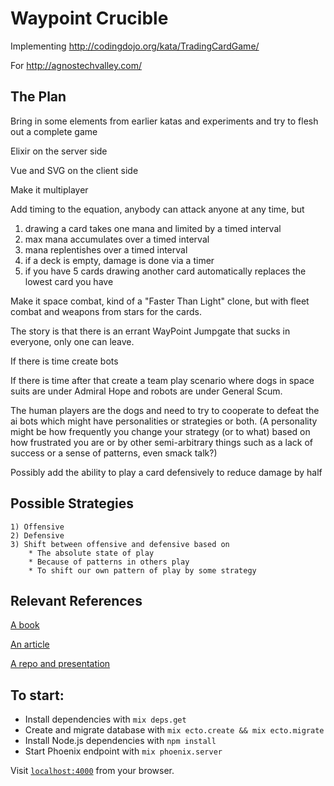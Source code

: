 # Waypoint Crucible

Implementing
http://codingdojo.org/kata/TradingCardGame/

For
http://agnostechvalley.com/

## The Plan

Bring in some elements from earlier katas and experiments and try to flesh out a complete game

Elixir on the server side

Vue and SVG on the client side

Make it multiplayer

Add timing to the equation, anybody can attack anyone at any time, but 

1) drawing a card takes one mana and limited by a timed interval
2) max mana accumulates over a timed interval
3) mana replentishes over a timed interval
4) if a deck is empty, damage is done via a timer
5) if you have 5 cards drawing another card automatically replaces the lowest card you have

Make it space combat, kind of a "Faster Than Light" clone, but with fleet combat and weapons from stars for the cards.

The story is that there is an errant WayPoint Jumpgate that sucks in everyone, only one can leave.

If there is time create bots

If there is time after that create a team play scenario where dogs in space suits are under Admiral Hope
and robots are under General Scum.

The human players are the dogs and need to try to cooperate to defeat the ai bots which might have personalities or strategies or both. (A personality might be how frequently you change your strategy (or to what) based on how frustrated you are or by other semi-arbitrary things such as a lack of success or a sense of patterns, even smack talk?)

Possibly add the ability to play a card defensively to reduce damage by half

## Possible Strategies
    
    1) Offensive
    2) Defensive
    3) Shift between offensive and defensive based on
        * The absolute state of play
        * Because of patterns in others play
        * To shift our own pattern of play by some strategy
    
## Relevant References
    
[A book](https://pragprog.com/book/lhelph/functional-web-development-with-elixir-otp-and-phoenix)
    
[An article](http://theerlangelist.com/article/spawn_or_not)
    
[A repo and presentation](https://github.com/JEG2/hanabi_umbrella#long-term-storage)


## To start:

  * Install dependencies with `mix deps.get`
  * Create and migrate database with `mix ecto.create && mix ecto.migrate`
  * Install Node.js dependencies with `npm install`
  * Start Phoenix endpoint with `mix phoenix.server`

Visit [`localhost:4000`](http://localhost:4000) from your browser.

